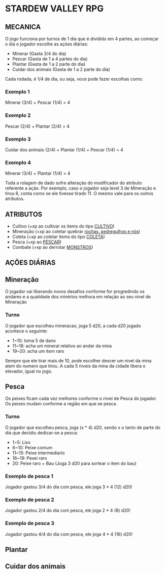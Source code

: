 # STARDEW VALLEY RPG


## MECANICA

O jogo funciona por turnos de 1 dia que é dividido em 4 partes, ao começar o dia o jogador escolhe as ações diárias:

- Minerar (Gasta 3/4 do dia)
- Pescar (Gasta de 1 a 4 partes do dia)
- Plantar (Gasta de 1 a 2 parte do dia)
- Cuidar dos animais (Gasta de 1 a 2 parte do dia)

Cada rodada, é 1/4 de dia, ou seja, voce pode fazer escolhas como:

### Exemplo 1
Minerar (3/4) + Pescar (1/4) = 4

### Exemplo 2
Pescar (2/4) + Plantar (2/4) = 4

### Exemplo 3
Cuidar dos animais (2/4) + Plantar (1/4) + Pescar (1/4) = 4

### Exemplo 4
Minerar (3/4) + Plantar (1/4) = 4


Toda a rolagem de dado sofre alteração do modificador do atributo referente a ação. Por exemplo, caso o jogador seja level 3 de Mineração e tirou 8, conta como se ele tivesse tirado 11. O mesmo vale para os outros atributos.

## ATRIBUTOS

- Cultivo (+xp ao cultivar os items do tipo [CULTIVO](https://pt.stardewvalleywiki.com/Cultivo))
- Mineração (+xp ao coletar quebrar [rochas, pedregulhos e nós](https://pt.stardewvalleywiki.com/Minera%C3%A7%C3%A3o))
- Coleta (+xp ao coletar items do tipo [COLETA](https://pt.stardewvalleywiki.com/Coleta#Itens_de_Coleta))
- Pesca (+xp ao [PESCAR](https://pt.stardewvalleywiki.com/Pesca))
- Combate (+xp ao derrotar [MONSTROS](https://pt.stardewvalleywiki.com/Combate))


## AÇÕES DIÁRIAS

## Mineração

O jogador vai liberando novos desafios conforme for progredindo os andares e a qualidade dos minérios melhora em relação ao seu nível de Mineração

### Turno

O jogador que escolheu mineracao, joga 5 d20, a cada d20 jogado acontece o seguinte:

- 1~10: toma 5 de dano
- 11~18: acha um mineral relativo ao andar da mina
- 19~20: acha um item raro

Sempre que ele tirar mais de 10, pode escolher descer um nivel da mina alem do numero que tirou.
A cada 5 niveis da mina da cidade libera o elevador, igual no jogo.




## Pesca

Os peixes ficam cada vez melhores conforme o nivel de Pesca do jogador.
Os peixes mudam conforme a região em que se pesca.

### Turno

O jogador que escolheu pesca, joga (x * 4) d20, sendo x o tanto de parte do dia que decidiu dedicar-se a pesca:

- 1~5: Lixo
- 6~10: Peixe comum
- 11~15: Peixe intermediario
- 16~19: Pexei raro
- 20: Peixe raro + Bau (Joga 3 d20 para sortear o item do bau)

### Exemplo de pesca 1
Jogador gastou 3/4 do dia com pesca, ele joga 3 * 4 (12) d20!

### Exemplo de pesca 2
Jogador gastou 2/4 do dia com pesca, ele joga 2 * 4 (8) d20!

### Exemplo de pesca 3
Jogador gastou 4/4 do dia com pesca, ele joga 4 * 4 (16) d20!



## Plantar




## Cuidar dos animais
